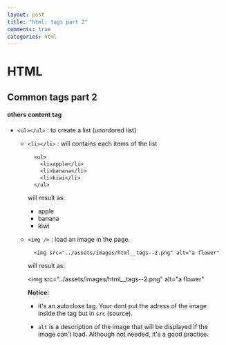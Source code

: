 ```yaml
---
layout: post
title: "html: tags part 2"
comments: true
categories: html
---
```


HTML
====

Common tags part 2
----

#### others content tag

  + ``<ul></ul>`` : to create a list (unordored list)

    + ``<li></li>`` : will contains each items of the list

      ```
        <ul>
          <li>apple</li>
          <li>banana</li>
          <li>kiwi</li>
        </ul>
      ```

      will result as:

        <ul>
          <li>apple</li>
          <li>banana</li>
          <li>kiwi</li>
        </ul>

    + ``<img />`` : load an image in the page.

      ```
        <img src="../assets/images/html__tags--2.png" alt="a flower"
      ```
      will result as:

      <img src="../assets/images/html__tags--2.png" alt="a flower"

      __Notice:__

        + it's an autoclose tag. Your dont put the adress of the image inside the
          tag but in ``src`` (source).

        + ``alt`` is a description of the image that will be displayed if the image can't load.
          Although not needed, it's a good practise.
